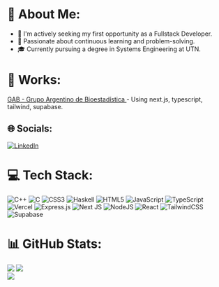 # 💫 About Me:
- 🔭 I'm actively seeking my first opportunity as a Fullstack Developer. 
- 🌱 Passionate about continuous learning and problem-solving.
- 🎓 Currently pursuing a degree in Systems Engineering at UTN.

# 🚀 Works:
<p align="left">
<a href="https:www.gab.com.ar/" target="blank">
GAB - Grupo Argentino de Bioestadística
</a> - Using next.js, typescript, tailwind, supabase.
</p>

## 🌐 Socials:
[![LinkedIn](https://img.shields.io/badge/LinkedIn-%230077B5.svg?logo=linkedin&logoColor=white)](https://linkedin.com/in/https://www.linkedin.com/in/bruno-liserre/) 

# 💻 Tech Stack:
![C++](https://img.shields.io/badge/c++-%2300599C.svg?style=for-the-badge&logo=c%2B%2B&logoColor=white) ![C](https://img.shields.io/badge/c-%2300599C.svg?style=for-the-badge&logo=c&logoColor=white) ![CSS3](https://img.shields.io/badge/css3-%231572B6.svg?style=for-the-badge&logo=css3&logoColor=white) ![Haskell](https://img.shields.io/badge/Haskell-5e5086?style=for-the-badge&logo=haskell&logoColor=white) ![HTML5](https://img.shields.io/badge/html5-%23E34F26.svg?style=for-the-badge&logo=html5&logoColor=white) ![JavaScript](https://img.shields.io/badge/javascript-%23323330.svg?style=for-the-badge&logo=javascript&logoColor=%23F7DF1E) ![TypeScript](https://img.shields.io/badge/typescript-%23007ACC.svg?style=for-the-badge&logo=typescript&logoColor=white) ![Vercel](https://img.shields.io/badge/vercel-%23000000.svg?style=for-the-badge&logo=vercel&logoColor=white) ![Express.js](https://img.shields.io/badge/express.js-%23404d59.svg?style=for-the-badge&logo=express&logoColor=%2361DAFB) ![Next JS](https://img.shields.io/badge/Next-black?style=for-the-badge&logo=next.js&logoColor=white) ![NodeJS](https://img.shields.io/badge/node.js-6DA55F?style=for-the-badge&logo=node.js&logoColor=white) ![React](https://img.shields.io/badge/react-%2320232a.svg?style=for-the-badge&logo=react&logoColor=%2361DAFB) ![TailwindCSS](https://img.shields.io/badge/tailwindcss-%2338B2AC.svg?style=for-the-badge&logo=tailwind-css&logoColor=white) ![Supabase](https://img.shields.io/badge/Supabase-3ECF8E?style=for-the-badge&logo=supabase&logoColor=white)
# 📊 GitHub Stats:
![](https://github-readme-stats-beryl-three-58.vercel.app/api?username=brunoliserre&theme=dark&hide_border=false&include_all_commits=true&count_private=true)
![](https://nirzak-streak-stats.vercel.app/?user=brunoliserre&theme=dark&hide_border=false)<br/>![](https://github-readme-stats-beryl-three-58.vercel.app/api/top-langs/?username=brunoliserre&theme=dark&layout=compact&hide_border=false&count_private=true&langs_count=10)


<!-- Proudly created with GPRM ( https://gprm.itsvg.in ) -->
